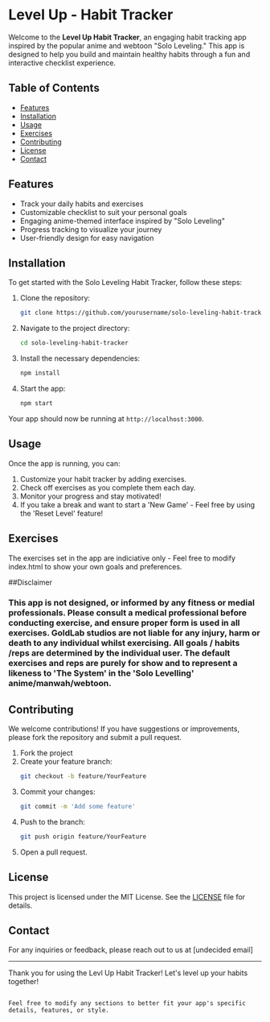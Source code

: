 # Level Up - Habit Tracker

Welcome to the **Level Up Habit Tracker**, an engaging habit tracking app inspired by the popular anime and webtoon "Solo Leveling." This app is designed to help you build and maintain healthy habits through a fun and interactive checklist experience.

## Table of Contents

- [Features](#features)
- [Installation](#installation)
- [Usage](#usage)
- [Exercises](#exercises)
- [Contributing](#contributing)
- [License](#license)
- [Contact](#contact)

## Features

- Track your daily habits and exercises
- Customizable checklist to suit your personal goals
- Engaging anime-themed interface inspired by "Solo Leveling"
- Progress tracking to visualize your journey
- User-friendly design for easy navigation

## Installation

To get started with the Solo Leveling Habit Tracker, follow these steps:

1. Clone the repository:
   ```bash
   git clone https://github.com/yourusername/solo-leveling-habit-tracker.git
   ```

2. Navigate to the project directory:
   ```bash
   cd solo-leveling-habit-tracker
   ```

3. Install the necessary dependencies:
   ```bash
   npm install
   ```

4. Start the app:
   ```bash
   npm start
   ```

Your app should now be running at `http://localhost:3000`.

## Usage

Once the app is running, you can:

1. Customize your habit tracker by adding exercises.
2. Check off exercises as you complete them each day.
3. Monitor your progress and stay motivated!
4. If you take a break and want to start a 'New Game' - Feel free by using the 'Reset Level' feature!

## Exercises

The exercises set in the app are indiciative only - Feel free to modify index.html to show your own goals and preferences.

##Disclaimer

### This app is not designed, or informed by any fitness or medial professionals. Please consult a medical professional before conducting exercise, and ensure proper form is used in all exercises. GoldLab studios are not liable for any injury, harm or death to any individual whilst exercising. All goals / habits /reps are determined by the individual user. The default exercises and reps are purely for show and to represent a likeness to 'The System' in the 'Solo Levelling' anime/manwah/webtoon.


## Contributing

We welcome contributions! If you have suggestions or improvements, please fork the repository and submit a pull request.

1. Fork the project
2. Create your feature branch:
   ```bash
   git checkout -b feature/YourFeature
   ```
3. Commit your changes:
   ```bash
   git commit -m 'Add some feature'
   ```
4. Push to the branch:
   ```bash
   git push origin feature/YourFeature
   ```
5. Open a pull request.

## License

This project is licensed under the MIT License. See the [LICENSE](LICENSE) file for details.

## Contact

For any inquiries or feedback, please reach out to us at [undecided email]

---

Thank you for using the Levl Up Habit Tracker! Let's level up your habits together!
```

Feel free to modify any sections to better fit your app's specific details, features, or style.
